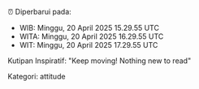 ⏰ Diperbarui pada:
- WIB: Minggu, 20 April 2025 15.29.55 UTC
- WITA: Minggu, 20 April 2025 16.29.55 UTC
- WIT: Minggu, 20 April 2025 17.29.55 UTC

Kutipan Inspiratif:
"Keep moving! Nothing new to read"


Kategori: attitude

